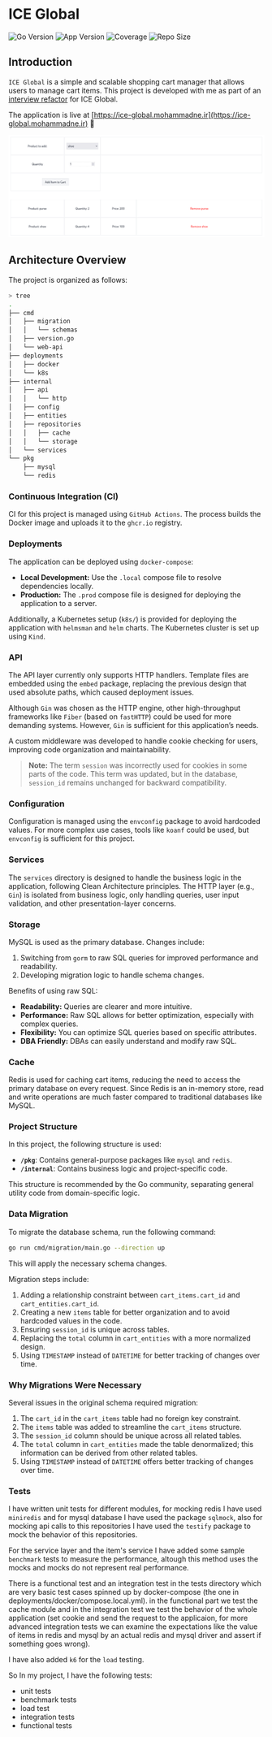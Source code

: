 
# ICE Global

![Go Version](https://img.shields.io/badge/Golang-1.23-66ADD8?style=for-the-badge&logo=go)
![App Version](https://img.shields.io/github/v/tag/mohammadne/ice-global?sort=semver&style=for-the-badge&logo=github)
![Coverage](https://img.shields.io/codecov/c/github/mohammadne/ice-global?logo=codecov&style=for-the-badge)
![Repo Size](https://img.shields.io/github/repo-size/mohammadne/ice-global?logo=github&style=for-the-badge)

## Introduction

`ICE Global` is a simple and scalable shopping cart manager that allows users to manage cart items. This project is developed with me as part of an [interview refactor](https://git.ice.global/packages/golang-interview-refactor) for ICE Global.

The application is live at [https://ice-global.mohammadne.ir](https://ice-global.mohammadne.ir) 🚀

![Shopping Cart Manager](assets/application.png)

## Architecture Overview

The project is organized as follows:

```bash
> tree
.
├── cmd
│   ├── migration
│   │   └── schemas
│   ├── version.go
│   └── web-api
├── deployments
│   ├── docker
│   └── k8s
├── internal
│   ├── api
│   │   └── http
│   ├── config
│   ├── entities
│   ├── repositories
│   │   ├── cache
│   │   └── storage
│   └── services
└── pkg
    ├── mysql
    └── redis
```

### Continuous Integration (CI)

CI for this project is managed using `GitHub Actions`. The process builds the Docker image and uploads it to the `ghcr.io` registry.

### Deployments

The application can be deployed using `docker-compose`:

- **Local Development:** Use the `.local` compose file to resolve dependencies locally.
- **Production:** The `.prod` compose file is designed for deploying the application to a server.

Additionally, a Kubernetes setup (`k8s/`) is provided for deploying the application with `helmsman` and `helm` charts. The Kubernetes cluster is set up using `Kind`.

### API

The API layer currently only supports HTTP handlers. Template files are embedded using the `embed` package, replacing the previous design that used absolute paths, which caused deployment issues.

Although `Gin` was chosen as the HTTP engine, other high-throughput frameworks like `Fiber` (based on `fastHTTP`) could be used for more demanding systems. However, `Gin` is sufficient for this application’s needs.

A custom middleware was developed to handle cookie checking for users, improving code organization and maintainability.

> **Note:** The term `session` was incorrectly used for cookies in some parts of the code. This term was updated, but in the database, `session_id` remains unchanged for backward compatibility.

### Configuration

Configuration is managed using the `envconfig` package to avoid hardcoded values. For more complex use cases, tools like `koanf` could be used, but `envconfig` is sufficient for this project.

### Services

The `services` directory is designed to handle the business logic in the application, following Clean Architecture principles. The HTTP layer (e.g., `Gin`) is isolated from business logic, only handling queries, user input validation, and other presentation-layer concerns.

### Storage

MySQL is used as the primary database. Changes include:

1. Switching from `gorm` to raw SQL queries for improved performance and readability.
2. Developing migration logic to handle schema changes.

Benefits of using raw SQL:

- **Readability:** Queries are clearer and more intuitive.
- **Performance:** Raw SQL allows for better optimization, especially with complex queries.
- **Flexibility:** You can optimize SQL queries based on specific attributes.
- **DBA Friendly:** DBAs can easily understand and modify raw SQL.

### Cache

Redis is used for caching cart items, reducing the need to access the primary database on every request. Since Redis is an in-memory store, read and write operations are much faster compared to traditional databases like MySQL.

### Project Structure

In this project, the following structure is used:

- **`/pkg`**: Contains general-purpose packages like `mysql` and `redis`.
- **`/internal`**: Contains business logic and project-specific code.

This structure is recommended by the Go community, separating general utility code from domain-specific logic.

### Data Migration

To migrate the database schema, run the following command:

```sh
go run cmd/migration/main.go --direction up
```

This will apply the necessary schema changes.

Migration steps include:

1. Adding a relationship constraint between `cart_items.cart_id` and `cart_entities.cart_id`.
2. Creating a new `items` table for better organization and to avoid hardcoded values in the code.
3. Ensuring `session_id` is unique across tables.
4. Replacing the `total` column in `cart_entities` with a more normalized design.
5. Using `TIMESTAMP` instead of `DATETIME` for better tracking of changes over time.

### Why Migrations Were Necessary

Several issues in the original schema required migration:

1. The `cart_id` in the `cart_items` table had no foreign key constraint.
2. The `items` table was added to streamline the `cart_items` structure.
3. The `session_id` column should be unique across all related tables.
4. The `total` column in `cart_entities` made the table denormalized; this information can be derived from other related tables.
5. Using `TIMESTAMP` instead of `DATETIME` offers better tracking of changes over time.

### Tests

I have written unit tests for different modules, for mocking redis I have used `miniredis` and for mysql database I have used the package `sqlmock`, also for mocking api calls to this repositories I have used the `testify` package to mock the behavior of this repositories.

For the service layer and the item's service I have added some sample `benchmark` tests to measure the performance, altough this method uses the mocks and mocks do not represent real performance.

There is a functional test and an integration test in the tests directory which are very basic test cases spinned up by docker-compose (the one in deployments/docker/compose.local.yml). in the functional part we test the cache module and in the integration test we test the behavior of the whole application (set cookie and send the request to the applicaion, for more advanced integration tests we can examine the expectations like the value of items in redis and mysql by an actual redis and mysql driver and assert if something goes wrong).

I have also added `k6` for the `load` testing.

So In my project, I have the following tests:

- unit tests
- benchmark tests
- load test
- integration tests
- functional tests
